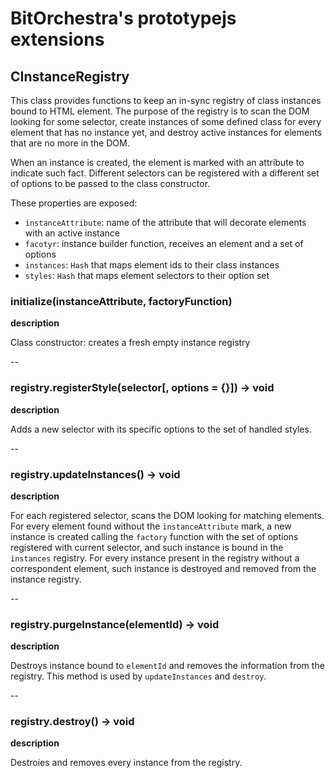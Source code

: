 # BitOrchestra's prototypejs extensions

## CInstanceRegistry

This class provides functions to keep an in-sync registry of class instances bound to HTML element.
The purpose of the registry is to scan the DOM looking for some selector, create instances of some defined
class for every element that has no instance yet, and destroy active instances for elements that are no more
in the DOM.

When an instance is created, the element is marked with an attribute to indicate such fact.
Different selectors can be registered with a different set of options to be passed to the class constructor.

These properties are exposed:
* <code>instanceAttribute</code>: name of the attribute that will decorate elements with an active instance
* <code>facotyr</code>: instance builder function, receives an element and a set of options
* <code>instances</code>: <code>Hash</code> that maps element ids to their class instances
* <code>styles</code>: <code>Hash</code> that maps element selectors to their option set


### initialize(instanceAttribute, factoryFunction)

**description**

Class constructor: creates a fresh empty instance registry

--

### registry.registerStyle(selector[, options = {}]) -> void

**description**

Adds a new selector with its specific options to the set of handled styles.

--

### registry.updateInstances() -> void

**description**

For each registered selector, scans the DOM looking for matching elements.
For every element found without the <code>instanceAttribute</code> mark, a new instance is created calling the <code>factory</code> function with the set
of options registered with current selector, and such instance is bound in the <code>instances</code> registry.
For every instance present in the registry without a correspondent element, such instance is destroyed and removed from the instance registry.

--

### registry.purgeInstance(elementId) -> void

**description**

Destroys instance bound to <code>elementId</code> and removes the information from the registry. This method is used by <code>updateInstances</code> and <code>destroy</code>.

--

### registry.destroy() -> void

**description**

Destroies and removes every instance from the registry.

